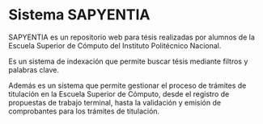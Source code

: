# Sistema SAPYENTIA

SAPYENTIA es un repositorio web para tésis realizadas por alumnos de la Escuela Superior de Cómputo del Instituto Politécnico Nacional.

Es un sistema de indexación que permite buscar tésis mediante filtros y palabras clave.

Además es un sistema que permite gestionar el proceso de trámites de titulación en la Escuela Superior de Cómputo, desde el registro de propuestas de trabajo terminal, hasta la validación y emisión de comprobantes para los trámites de titulación.